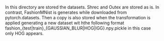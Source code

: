 In this directory are stored the datasets. Shrec and Outex are stored as is. In contrast, FashionMNist is generates while downloaded from pytorch.datasets. Then a copy is also stored when the transformation is applied generating a new dataset wit hthe following format fashion_{test|train}_{GAUSSIAN_BLUR|HOG|IGG}.npy.pickle in this case only HOG appears.
